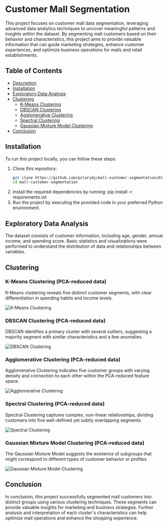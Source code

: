 # Customer Mall Segmentation

This project focuses on customer mall data segmentation, leveraging advanced data analytics techniques to uncover meaningful patterns and insights within the dataset. By segmenting mall customers based on their behavior and characteristics, this project aims to provide valuable information that can guide marketing strategies, enhance customer experiences, and optimize business operations for malls and retail establishments.

## Table of Contents

- [Description](#description)
- [Installation](#installation)
- [Exploratory Data Analysis](#exploratory-data-analysis)
- [Clustering](#clustering)
  - [K-Means Clustering](#k-means-clustering-pca-reduced-data)
  - [DBSCAN Clustering](#dbscan-clustering-pca-reduced-data)
  - [Agglomerative Clustering](#agglomerative-clustering-pca-reduced-data)
  - [Spectral Clustering](#spectral-clustering-pca-reduced-data)
  - [Gaussian Mixture Model Clustering](#gaussian-mixture-model-clustering-pca-reduced-data)
- [Conclusion](#conclusion)

## Installation

To run this project locally, you can follow these steps:

1. Clone this repository:
   ```bash
   git clone https://github.com/pclaridy/mall-customer-segmentation/blob/main.git
   cd mall-customer-segmentation
2. Install the required dependencies by   running:
pip install -r requirements.txt
3. Run the project by executing the provided code in your preferred Python environment.

## Exploratory Data Analysis

The dataset consists of customer information, including age, gender, annual income, and spending score. Basic statistics and visualizations were performed to understand the distribution of data and relationships between variables.

## Clustering

### K-Means Clustering (PCA-reduced data)

K-Means clustering reveals five distinct customer segments, with clear differentiation in spending habits and income levels.

![K-Means Clustering](https://github.com/pclaridy/mall-customer-segmentation/blob/main/KMeans_Clustering.png)


### DBSCAN Clustering (PCA-reduced data)

DBSCAN identifies a primary cluster with several outliers, suggesting a majority segment with similar characteristics and a few anomalies.

![DBSCAN Clustering](https://github.com/pclaridy/mall-customer-segmentation/blob/main/DBSCAN_Clustering.png)

### Agglomerative Clustering (PCA-reduced data)

Agglomerative Clustering indicates five customer groups with varying density and connection to each other within the PCA-reduced feature space.

![Agglomerative Clustering](https://github.com/pclaridy/mall-customer-segmentation/blob/main/Agglomerative_Clustering.png)

### Spectral Clustering (PCA-reduced data)

Spectral Clustering captures complex, non-linear relationships, dividing customers into five well-defined yet subtly overlapping segments.

![Spectral Clustering](https://github.com/pclaridy/mall-customer-segmentation/blob/main/Spectral_Clustering.png)

### Gaussian Mixture Model Clustering (PCA-reduced data)

The Gaussian Mixture Model suggests the existence of subgroups that might correspond to different types of customer behavior or profiles.

![Gaussian Mixture Model Clustering](https://github.com/pclaridy/mall-customer-segmentation/blob/main/GMM_Clustering.png)

## Conclusion

In conclusion, this project successfully segmented mall customers into distinct groups using various clustering techniques. These segments can provide valuable insights for marketing and business strategies. Further analysis and interpretation of each cluster's characteristics can help optimize mall operations and enhance the shopping experience.

